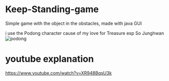 # Keep-Standing-game
Simple game with the object in the obstacles, made with java GUI 

i use the Podong character cause of my love for Treasure esp So Junghwan 
![podong](https://github.com/user-attachments/assets/3402a6a7-1c2e-4035-9f92-e3ec3284907b)

# youtube explanation 
https://www.youtube.com/watch?v=XR948BqsU3k


